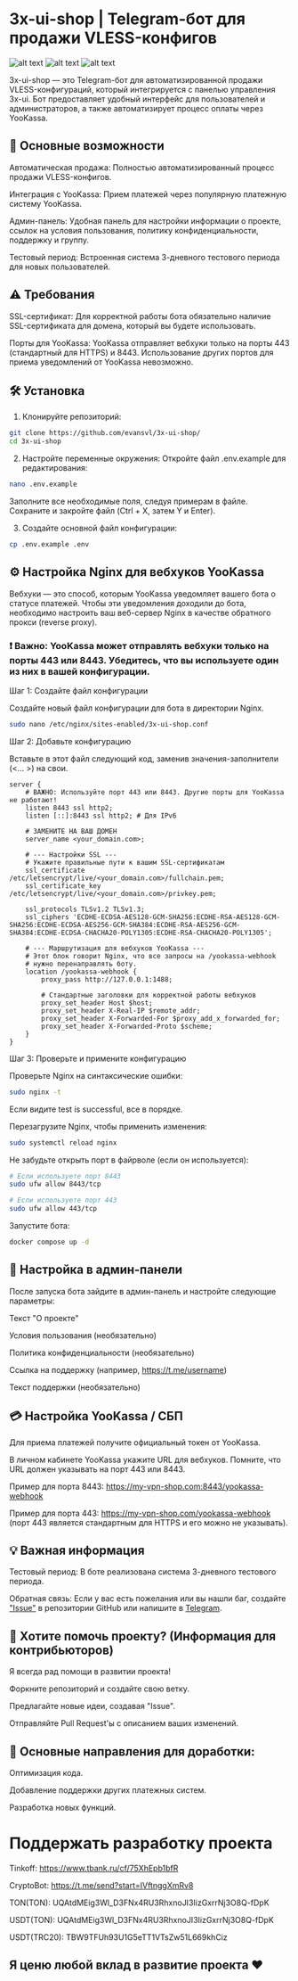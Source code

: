 # 3x-ui-shop | Telegram-бот для продажи VLESS-конфигов

![alt text](https://img.shields.io/badge/version-1.0.3-blue)
![alt text](https://img.shields.io/badge/language-Python-green)
![alt text](https://img.shields.io/github/issues/evansvl/3x-ui-shop)

3x-ui-shop — это Telegram-бот для автоматизированной продажи VLESS-конфигураций, который интегрируется с панелью управления 3x-ui. Бот предоставляет удобный интерфейс для пользователей и администраторов, а также автоматизирует процесс оплаты через YooKassa.

## 🚀 Основные возможности

Автоматическая продажа: Полностью автоматизированный процесс продажи VLESS-конфигов.

Интеграция с YooKassa: Прием платежей через популярную платежную систему YooKassa.

Админ-панель: Удобная панель для настройки информации о проекте, ссылок на условия пользования, политику конфиденциальности, поддержку и группу.

Тестовый период: Встроенная система 3-дневного тестового периода для новых пользователей.

## ⚠️ Требования

SSL-сертификат: Для корректной работы бота обязательно наличие SSL-сертификата для домена, который вы будете использовать.

Порты для YooKassa: YooKassa отправляет вебхуки только на порты 443 (стандартный для HTTPS) и 8443. Использование других портов для приема уведомлений от YooKassa невозможно.

## 🛠️ Установка

1. Клонируйте репозиторий:

```bash
git clone https://github.com/evansvl/3x-ui-shop/
cd 3x-ui-shop
```

2. Настройте переменные окружения:
   Откройте файл .env.example для редактирования:

```bash
nano .env.example
```

Заполните все необходимые поля, следуя примерам в файле. Сохраните и закройте файл (Ctrl + X, затем Y и Enter).

3. Создайте основной файл конфигурации:

```bash
cp .env.example .env
```

## ⚙️ Настройка Nginx для вебхуков YooKassa

Вебхуки — это способ, которым YooKassa уведомляет вашего бота о статусе платежей. Чтобы эти уведомления доходили до бота, необходимо настроить ваш веб-сервер Nginx в качестве обратного прокси (reverse proxy).

### ❗️ Важно: YooKassa может отправлять вебхуки только на порты 443 или 8443. Убедитесь, что вы используете один из них в вашей конфигурации.

Шаг 1: Создайте файл конфигурации

Создайте новый файл конфигурации для бота в директории Nginx.

```bash
sudo nano /etc/nginx/sites-enabled/3x-ui-shop.conf
```

Шаг 2: Добавьте конфигурацию

Вставьте в этот файл следующий код, заменив значения-заполнители (<... >) на свои.

```nginx
server {
    # ВАЖНО: Используйте порт 443 или 8443. Другие порты для YooKassa не работают!
    listen 8443 ssl http2;
    listen [::]:8443 ssl http2; # Для IPv6

    # ЗАМЕНИТЕ НА ВАШ ДОМЕН
    server_name <your_domain.com>;

    # --- Настройки SSL ---
    # Укажите правильные пути к вашим SSL-сертификатам
    ssl_certificate /etc/letsencrypt/live/<your_domain.com>/fullchain.pem;
    ssl_certificate_key /etc/letsencrypt/live/<your_domain.com>/privkey.pem;

    ssl_protocols TLSv1.2 TLSv1.3;
    ssl_ciphers 'ECDHE-ECDSA-AES128-GCM-SHA256:ECDHE-RSA-AES128-GCM-SHA256:ECDHE-ECDSA-AES256-GCM-SHA384:ECDHE-RSA-AES256-GCM-SHA384:ECDHE-ECDSA-CHACHA20-POLY1305:ECDHE-RSA-CHACHA20-POLY1305';

    # --- Маршрутизация для вебхуков YooKassa ---
    # Этот блок говорит Nginx, что все запросы на /yookassa-webhook
    # нужно перенаправлять боту.
    location /yookassa-webhook {
        proxy_pass http://127.0.0.1:1488;

        # Стандартные заголовки для корректной работы вебхуков
        proxy_set_header Host $host;
        proxy_set_header X-Real-IP $remote_addr;
        proxy_set_header X-Forwarded-For $proxy_add_x_forwarded_for;
        proxy_set_header X-Forwarded-Proto $scheme;
    }
}
```

Шаг 3: Проверьте и примените конфигурацию

Проверьте Nginx на синтаксические ошибки:

```bash
sudo nginx -t
```

Если видите test is successful, все в порядке.

Перезагрузите Nginx, чтобы применить изменения:

```bash
sudo systemctl reload nginx
```

Не забудьте открыть порт в файрволе (если он используется):

```bash
# Если используете порт 8443
sudo ufw allow 8443/tcp

# Если используете порт 443
sudo ufw allow 443/tcp
```

Запустите бота:

```bash
docker compose up -d
```

## 🤖 Настройка в админ-панели

После запуска бота зайдите в админ-панель и настройте следующие параметры:

Текст "О проекте"

Условия пользования (необязательно)

Политика конфиденциальности (необязательно)

Ссылка на поддержку (например, https://t.me/username)

Текст поддержки (необязательно)

## 💳 Настройка YooKassa / СБП

Для приема платежей получите официальный токен от YooKassa.

В личном кабинете YooKassa укажите URL для вебхуков. Помните, что URL должен указывать на порт 443 или 8443.

Пример для порта 8443: https://my-vpn-shop.com:8443/yookassa-webhook

Пример для порта 443: https://my-vpn-shop.com/yookassa-webhook (порт 443 является стандартным для HTTPS и его можно не указывать).

## 💡 Важная информация

Тестовый период: В боте реализована система 3-дневного тестового периода.

Обратная связь: Если у вас есть пожелания или вы нашли баг, создайте ["Issue"](https://github.com/evansvl/3x-ui-shop/issues) в репозитории GitHub или напишите в [Telegram](https://t.me/hahahahgaha).

## 🙌 Хотите помочь проекту? (Информация для контрибьюторов)

Я всегда рад помощи в развитии проекта!

Форкните репозиторий и создайте свою ветку.

Предлагайте новые идеи, создавая "Issue".

Отправляйте Pull Request'ы с описанием ваших изменений.

## 🙏 Основные направления для доработки:

Оптимизация кода.

Добавление поддержки других платежных систем.

Разработка новых функций.

# Поддержать разработку проекта

Tinkoff: https://www.tbank.ru/cf/75XhEpb1bfR

CryptoBot: https://t.me/send?start=IVftnggXmRv8

TON(TON): UQAtdMEig3Wl_D3FNx4RU3RhxnoJI3IizGxrrNj3O8Q-fDpK

USDT(TON): UQAtdMEig3Wl_D3FNx4RU3RhxnoJI3IizGxrrNj3O8Q-fDpK

USDT(TRC20): TBW9TFUh93U1G5eTT1VTsZw51L669khCiz

## Я ценю любой вклад в развитие проекта ❤️
